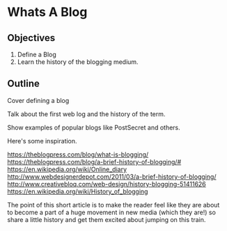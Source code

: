 # Whats A Blog

## Objectives

1. Define a Blog
2. Learn the history of the blogging medium.

## Outline

  Cover defining a blog

  Talk about the first web log and the history of the term.

  Show examples of popular blogs like PostSecret and others.

  Here's some inspiration. 

  https://theblogpress.com/blog/what-is-blogging/
  https://theblogpress.com/blog/a-brief-history-of-blogging/#
  https://en.wikipedia.org/wiki/Online_diary
  http://www.webdesignerdepot.com/2011/03/a-brief-history-of-blogging/
  http://www.creativebloq.com/web-design/history-blogging-51411626
  https://en.wikipedia.org/wiki/History_of_blogging

  The point of this short article is to make the reader feel like they are about to become a part of a huge movement in new media (which they are!) so share a little history and get them excited about jumping on this train.
  